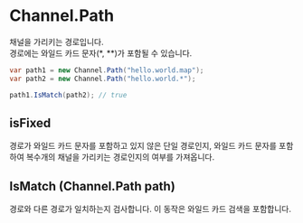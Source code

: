 Channel.Path
====
채널을 가리키는 경로입니다. <br>
경로에는 와일드 카드 문자(*, **)가 포함될 수 있습니다.

```c#
var path1 = new Channel.Path("hello.world.map");
var path2 = new Channel.Path("hello.world.*");

path1.IsMatch(path2); // true
```

isFixed
----
경로가 와일드 카드 문자를 포함하고 있지 않은 단일 경로인지, 와일드 카드 문자를 포함하여 복수개의 채널을 가리키는 경로인지의 여부를 가져옵니다.

IsMatch (Channel.Path path)
----
경로와 다른 경로가 일치하는지 검사합니다. 이 동작은 와일드 카드 검색을 포함합니다.
